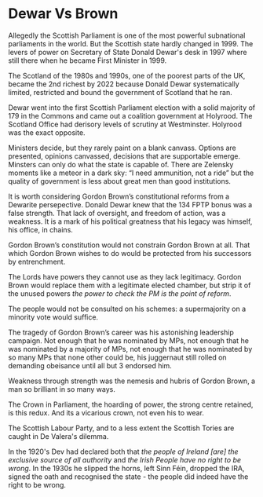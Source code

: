 # Dewar Vs Brown

Allegedly the Scottish Parliament is one of the most powerful subnational parliaments in the world. But the Scottish state hardly changed in 1999. The levers of power on Secretary of State Donald Dewar's desk in 1997 where still there when he became First Minister in 1999.

The Scotland of the 1980s and 1990s, one of the poorest parts of the UK, became the 2nd richest by 2022 because Donald Dewar systematically limited, restricted and bound the government of Scotland that he ran.

Dewar went into the first Scottish Parliament election with a solid majority of 179 in the Commons and came out a coalition government at Holyrood. The Scotland Office had derisory levels of scrutiny at Westminster. Holyrood was the exact opposite.

Ministers decide, but they rarely paint on a blank canvass. Options are presented, opinions canvassed, decisions that are supportable emerge. Minsters can only do what the state is capable of. There are Zelensky moments like a meteor in a dark sky: “I need ammunition, not a ride” but the quality of government is less about great men than good institutions.

<span class="newthought">It is worth considering Gordon Brown’s constitutional reforms</span> from a Dewarite persepective. Donald Dewar knew that the 134 FPTP bonus was a false strength. That lack of oversight, and freedom of action, was a weakness. It is a mark of his political greatness that his legacy was himself, his office, in chains.

Gordon Brown’s constitution would not constrain Gordon Brown at all. That which Gordon Brown wishes to do would be protected from his successors by entrenchment.

The Lords have powers they cannot use as they lack legitimacy. Gordon Brown would replace them with a legitimate elected chamber, but strip it of the unused powers
 *the power to check the PM is the point of reform*.

The people would not be consulted on his schemes: a supermajority on a minority vote would suffice.

The tragedy of Gordon Brown’s career was his astonishing leadership campaign. Not enough that he was nominated by MPs, not enough that he was nominated by a majority of MPs, not enough that he was nominated by so many MPs that none other could be, his juggernaut still rolled on demanding obeisance until all but 3 endorsed him.

Weakness through strength was the nemesis and hubris of Gordon Brown, a man so brilliant in so many ways.

The Crown in Parliament, the hoarding of power, the strong centre retained, is this redux. And its a vicarious crown, not even his to wear.

<span class="newthought">The Scottish Labour Party</span>, and to a less extent the Scottish Tories are caught in De Valera's dilemma.

In the 1920's Dev had declared both that *the people of Ireland [are] the exclusive source of all authority* and *the Irish People have no right to be wrong*. In the 1930s he slipped the horns, left Sinn Féin, dropped the IRA, signed the oath and recognised the state - the people did indeed have the right to be wrong.
